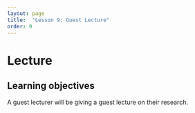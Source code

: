 ```yaml
---
layout: page
title:  "Lesson 9: Guest Lecture"
order: 9
---
```


# Lecture 

## Learning objectives

A guest lecturer will be giving a guest lecture on their research.

